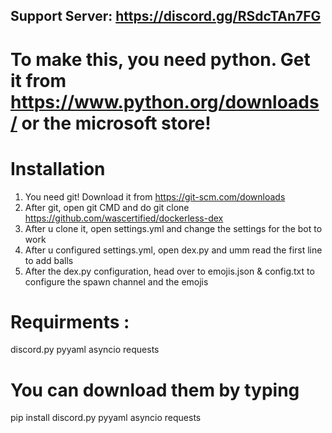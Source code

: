  ## Support Server: https://discord.gg/RSdcTAn7FG

# To make this, you need python. Get it from https://www.python.org/downloads/ or the microsoft store!

# Installation
1) You need git! Download it from https://git-scm.com/downloads
2) After git, open git CMD and do git clone https://github.com/wascertified/dockerless-dex
3) After u clone it, open settings.yml and change the settings for the bot to work
4) After u configured settings.yml, open dex.py and umm read the first line to add balls
5) After the dex.py configuration, head over to emojis.json & config.txt to configure the spawn channel and the emojis

# Requirments :
discord.py
pyyaml
asyncio
requests

# You can download them by typing
pip install discord.py pyyaml asyncio requests
